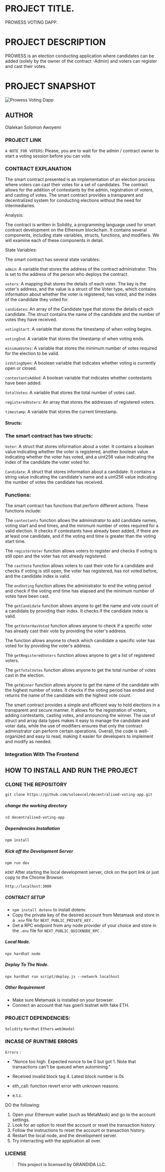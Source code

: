 
# PROJECT TITLE. 
PROWESS VOTING DAPP.

# PROJECT DESCRIPTION
PROWESS is an election conducting application where candidates can be added (solely by the owner of the contract -Admin) and voters can register and cast their votes. 

# PROJECT SNAPSHOT
![Prowess Voting Dapp](./assets/homepage.PNG)

## AUTHOR
Olalekan Solomon Awoyemi

### PROJECT LINK
`A NOTE FOR VOTERS`: Please, you are to wait for the admin / contract owner to start a voting session before you can vote.



### CONTRACT EXPLANATION
The smart contract presented is an implementation of an election process where voters can cast their votes for a set of candidates. The contract allows for the addition of contestants by the admin, registration of voters, and casting of votes. The smart contract provides a transparent and decentralized system for conducting elections without the need for intermediaries.

Analysis:

The contract is written in Solidity, a programming language used for smart contract development on the Ethereum blockchain. It contains several components, including state variables, structs, functions, and modifiers. We will examine each of these components in detail.

State Variables:

The smart contract has several state variables:

`admin`: A variable that stores the address of the contract administrator. This is set to the address of the person who deploys the contract.

`voters`: A mapping that stores the details of each voter. The key is the voter's address, and the value is a struct of the Voter type, which contains information about whether the voter is registered, has voted, and the index of the candidate they voted for.

`candidates`: An array of the Candidate type that stores the details of each candidate. The struct contains the name of the candidate and the number of votes they have received.

`votingStart`: A variable that stores the timestamp of when voting begins.

`votingEnd`: A variable that stores the timestamp of when voting ends.

`minimumVotes`: A variable that stores the minimum number of votes required for the election to be valid.

`isVotingOpen`: A boolean variable that indicates whether voting is currently open or closed.

`contestantsAdded`: A boolean variable that indicates whether contestants have been added.

`totalVotes`: A variable that stores the total number of votes cast.

`registeredVoters`: An array that stores the addresses of registered voters.

`timestamp`: A variable that stores the current timestamp.

#### Structs:

### The smart contract has two structs:

`Voter`: A struct that stores information about a voter. It contains a boolean value indicating whether the voter is registered, another boolean value indicating whether the voter has voted, and a uint256 value indicating the index of the candidate the voter voted for.

`Candidate`: A struct that stores information about a candidate. It contains a string value indicating the candidate's name and a uint256 value indicating the number of votes the candidate has received.


### Functions:

The smart contract has functions that perform different actions. These functions include:

The `contestants` function allows the administrator to add candidate names, voting start and end times, and the minimum number of votes required for a valid election. It checks if contestants have already been added, if there are at least one candidate, and if the voting end time is greater than the voting start time.

The `registerVoter` function allows voters to register and checks if voting is still open and the voter has not already registered.

The `castVote` function allows voters to cast their vote for a candidate and checks if voting is still open, the voter has registered, has not voted before, and the candidate index is valid.

The `endVoting` function allows the administrator to end the voting period and check if the voting end time has elapsed and the minimum number of votes have been cast.

The `getCandidate` function allows anyone to get the name and vote count of a candidate by providing their index. It checks if the candidate index is valid.

The `getVoterHasVoted` function allows anyone to check if a specific voter has already cast their vote by providing the voter's address.

The function allows anyone to check which candidate a specific voter has voted for by providing the voter's address.

The `getRegisteredVoters` function allows anyone to get a list of registered voters.

The `getTotalVotes` function allows anyone to get the total number of votes cast in the election.

The `getWinner` function allows anyone to get the name of the candidate with the highest number of votes. It checks if the voting period has ended and returns the name of the candidate with the highest vote count.


The smart contract provides a simple and efficient way to hold elections in a transparent and secure manner. It allows for the registration of voters, adding contestants, casting votes, and announcing the winner. The use of struct and array data types makes it easy to manage the candidate and voter data, while the use of modifiers ensures that only the contract administrator can perform certain operations. Overall, the code is well-organized and easy to read, making it easier for developers to implement and modify as needed.


### Integration With The Frontend


## HOW TO INSTALL AND RUN THE PROJECT
### CLONE THE REPOSITORY

```shell
git clone https://github.com/soloexcel/decentralised-voting-app.git
```

##### change the working directory
```shell
cd decentralised-voting-app
```

##### Dependencies Installation
```shell
npm install
```

##### Kick off the Development Server
```shell
npm run dev
```
`HINT` After starting the local development server,  click on the port link or just copy to the Chrome Browser.

```shell
http://localhost:3000

```

##### CONTRACT SETUP
- `npm install dotenv` to install dotenv.
- Copy the private key of the desired account from Metamask and store in a `.env` file for `NEXT_PUBLIC_PRIVATE_KEY` .
- Get a RPC endpoint from any node provider of your choice and store in the `.env` file for `NEXT_PUBLIC_QUICKNODE_RPC` .

##### Local Node.
```shell
npx hardhat node
```
##### Deploy To The Node.
```shell
npx hardhat run script/deploy.js --network localhost
```

##### Other Requirement
- Make sure Metamask is installed on your browser.
- Connect an account that has goerli testnet with fake ETH.

### PROJECT DEPENDENCIES:
`Solidity` `Hardhat` `Ethers` `web3modal`

### INCASE OF RUNTIME ERRORS 
`Errors` : 
- "Nonce too high. Expected nonce to be 0 but got 1. Note that transactions can't be queued when automining."

- Received invalid block tag 4. Latest block number is 0s

- eth_call: function revert error with unknown reasons.

- e.t.c.

 DO the following:

 1. Open your Ethereum wallet (such as MetaMask) and go to the account settings.
 2. Look for an option to reset the account or reset the transaction history.
 3. Follow the instructions to reset the account or transaction history.
 4. Restart the local node, and the development server.
 5. Try interracting with the application all over.



### LICENSE
> **This project is licensed by GRANDIDA LLC.**
